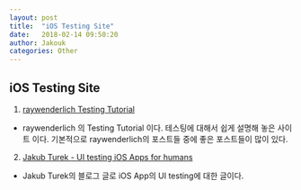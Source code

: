 ```yaml
---
layout: post
title:  "iOS Testing Site"
date:   2018-02-14 09:50:20
author: Jakouk
categories: Other
---
```


## iOS Testing Site

1. [raywenderlich Testing Tutorial](https://www.raywenderlich.com/150073/ios-unit-testing-and-ui-testing-tutorial)
- raywenderlich 의 Testing Tutorial 이다. 테스팅에 대해서 쉽게 설명해 놓은 사이트 이다. 기본적으로 raywenderlich의 포스트들 중에 좋은 포스트들이 
많이 있다. 

2. [Jakub Turek - UI testing iOS Apps for humans](https://jakubturek.com/automated-ui-tests-in-ios-apps/)
- Jakub Turek의 블로그 글로 iOS App의 UI testing에 대한 글이다. 
